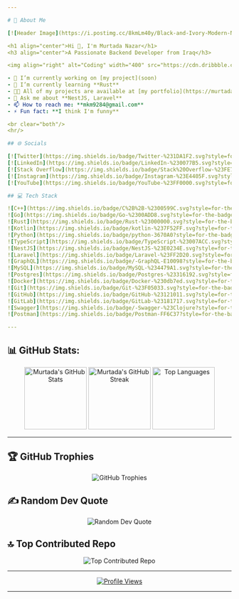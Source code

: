```yaml
---

# 💫 About Me

[![Header Image](https://i.postimg.cc/8kmLm40y/Black-and-Ivory-Modern-Name-You-Tube-Channel-Art.png)](https://i.postimg.cc)

<h1 align="center">Hi 👋, I'm Murtada Nazar</h1>
<h3 align="center">A Passionate Backend Developer from Iraq</h3>

<img align="right" alt="Coding" width="400" src="https://cdn.dribbble.com/users/1162077/screenshots/3848914/programmer.gif" />

- 🔭 I’m currently working on [my project](soon)
- 🌱 I’m currently learning **Rust**
- 👨‍💻 All of my projects are available at [my portfolio](https://murtadanazar.netlify.app/)
- 💬 Ask me about **NestJS, Laravel**
- 📫 How to reach me: **mkm9284@gmail.com**
- ⚡ Fun fact: **I think I'm funny**

<br clear="both"/>
<hr/>

## 🌐 Socials

[![Twitter](https://img.shields.io/badge/Twitter-%231DA1F2.svg?style=for-the-badge&logo=Twitter&logoColor=white)](https://twitter.com/s_k_s_0) 
[![LinkedIn](https://img.shields.io/badge/LinkedIn-%230077B5.svg?style=for-the-badge&logo=linkedin&logoColor=white)](https://linkedin.com/in/murtada-nazar/) 
[![Stack Overflow](https://img.shields.io/badge/Stack%20Overflow-%23FE7A16.svg?style=for-the-badge&logo=stack-overflow&logoColor=white)](https://stackoverflow.com/users/22388617/murtaza-nazar)
[![Instagram](https://img.shields.io/badge/Instagram-%23E4405F.svg?style=for-the-badge&logo=Instagram&logoColor=white)](https://instagram.com/s3_yf) 
[![YouTube](https://img.shields.io/badge/YouTube-%23FF0000.svg?style=for-the-badge&logo=YouTube&logoColor=white)](https://youtube.com/@@murtadanazar)

## 💻 Tech Stack

![C++](https://img.shields.io/badge/C%2B%2B-%2300599C.svg?style=for-the-badge&logo=c%2B%2B&logoColor=white) 
![Go](https://img.shields.io/badge/Go-%2300ADD8.svg?style=for-the-badge&logo=go&logoColor=white) 
![Rust](https://img.shields.io/badge/Rust-%23000000.svg?style=for-the-badge&logo=rust&logoColor=white) 
![Kotlin](https://img.shields.io/badge/kotlin-%237F52FF.svg?style=for-the-badge&logo=kotlin&logoColor=white)
![Python](https://img.shields.io/badge/python-3670A0?style=for-the-badge&logo=python&logoColor=ffdd54)
![TypeScript](https://img.shields.io/badge/TypeScript-%23007ACC.svg?style=for-the-badge&logo=typescript&logoColor=white) 
![NestJS](https://img.shields.io/badge/NestJS-%23E0234E.svg?style=for-the-badge&logo=nestjs&logoColor=white) 
![Laravel](https://img.shields.io/badge/Laravel-%23FF2D20.svg?style=for-the-badge&logo=laravel&logoColor=white) 
![GraphQL](https://img.shields.io/badge/-GraphQL-E10098?style=for-the-badge&logo=graphql&logoColor=white) 
![MySQL](https://img.shields.io/badge/MySQL-%234479A1.svg?style=for-the-badge&logo=mysql&logoColor=white) 
![Postgres](https://img.shields.io/badge/Postgres-%23316192.svg?style=for-the-badge&logo=postgresql&logoColor=white) 
![Docker](https://img.shields.io/badge/Docker-%230db7ed.svg?style=for-the-badge&logo=docker&logoColor=white) 
![Git](https://img.shields.io/badge/Git-%23F05033.svg?style=for-the-badge&logo=git&logoColor=white) 
![GitHub](https://img.shields.io/badge/GitHub-%23121011.svg?style=for-the-badge&logo=github&logoColor=white) 
![GitLab](https://img.shields.io/badge/GitLab-%23181717.svg?style=for-the-badge&logo=gitlab&logoColor=white)
![Swagger](https://img.shields.io/badge/-Swagger-%23Clojure?style=for-the-badge&logo=swagger&logoColor=white)
![Postman](https://img.shields.io/badge/Postman-FF6C37?style=for-the-badge&logo=postman&logoColor=white)

---
```


## 📊 GitHub Stats:
<div align="center">
  <img height="140" src="https://github-readme-stats.vercel.app/api?username=MurtadaNazar&theme=tokyonight&hide_border=true&include_all_commits=false&count_private=false" alt="Murtada's GitHub Stats" />
  <img height="140" src="https://github-readme-streak-stats.herokuapp.com/?user=MurtadaNazar&theme=tokyonight&hide_border=true" alt="Murtada's GitHub Streak" />
  <img height="140" src="https://github-readme-stats.vercel.app/api/top-langs/?username=MurtadaNazar&theme=tokyonight&hide_border=true&include_all_commits=false&count_private=false&layout=compact" alt="Top Languages" />
</div>

---

## 🏆 GitHub Trophies

<div align="center">
    <img  src="https://github-profile-trophy.vercel.app/?username=MurtadaNazar&theme=tokyonight&no-frame=false&no-bg=false&margin-w=4" alt="GitHub Trophies" />
</div>

## ✍️ Random Dev Quote

<div align="center">
    <img src="https://quotes-github-readme.vercel.app/api?type=horizontal&theme=tokyonight" alt="Random Dev Quote" />
</div>

## 🔝 Top Contributed Repo

<div align="center">
    <img src="https://github-contributor-stats.vercel.app/api?username=MurtadaNazar&limit=5&theme=tokyonight&combine_all_yearly_contributions=true" alt="Top Contributed Repo" />
</div>

---

<div align="center">
    <a href="https://visitcount.itsvg.in">
        <img src="https://visitcount.itsvg.in/api?id=MurtadaNazar&icon=2&color=6" alt="Profile Views" />
    </a>
</div>

---
